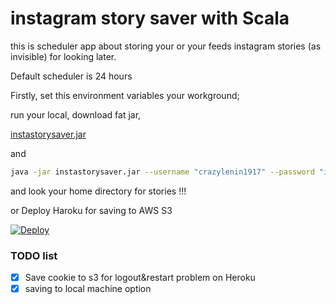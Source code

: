 # instagram story saver with Scala

this is scheduler app about storing your or your feeds instagram stories (as invisible) for looking later.

Default scheduler is 24 hours

Firstly, set this environment variables your workground;

run your local, download fat jar,

[instastorysaver.jar](https://github.com/alikemalocalan/instagram-story-saver/releases/download/0.1.4/instastorysaver.jar)

and 

```bash
java -jar instastorysaver.jar --username "crazylenin1917" --password "internationalismnotismisnotemparialism"
```

and look your home directory for stories !!!

or Deploy Haroku for saving to AWS S3

[![Deploy](https://www.herokucdn.com/deploy/button.svg)](https://heroku.com/deploy?template=https://github.com/alikemalocalan/instagram-story-saver/tree/master)


### TODO list

- [x] Save cookie to s3 for logout&restart problem on Heroku
- [x] saving to local machine option
